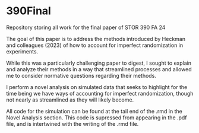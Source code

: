 # 390Final
Repository storing all work for the final paper of STOR 390 FA 24

The goal of this paper is to address the methods introduced by Heckman and colleagues (2023) of how to account for imperfect randomization in experiments. 

While this was a particularly challenging paper to digest, I sought to explain and analyze their methods in a way that streamlined processes and allowed me to consider normative questions regarding their methods.

I perform a novel analysis on simulated data that seeks to highlight for the time being we have ways of accounting for imperfect randomization, though not nearly as streamlined as they will likely become.

All code for the simulation can be found at the tail end of the .rmd in the Novel Analysis section. This code is supressed from appearing in the .pdf file, and is intertwined with the writing of the .rmd file.
